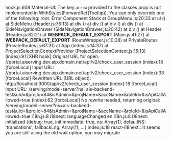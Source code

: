 hook.js:608 Material-UI: The key `arrow` provided to the classes prop is not implemented in WithStyles(ForwardRef(Tooltip)).
You can only override one of the following: root. Error Component Stack
    at GroupMenu.js:20:33
    at ul (<anonymous>)
    at SideMenu (Header.js:76:13)
    at div (<anonymous>)
    at div (<anonymous>)
    at div (<anonymous>)
    at div (<anonymous>)
    at SideNavigationDrawer (SideNavigationDrawer.js:20:42)
    at div (<anonymous>)
    at Header (Header.js:82:21)
    at __WEBPACK_DEFAULT_EXPORT__ (Main.js:41:27)
    at __WEBPACK_DEFAULT_EXPORT__ (RouteWrapper.js:10:28)
    at PrivateRoutes (PrivateRoutes.js:67:31)
    at App (index.js:14:37)
    at ProjectSelectionContextProvider (ProjectSelectionContext.js:15:13)
(index):91 [XHR hook] Original URL for open: //portal.aiserving.dev.aip.domain.net/api/v2/check_user_session
(index):18 [forceLocal] Input URL: //portal.aiserving.dev.aip.domain.net/api/v2/check_user_session
(index):33 [forceLocal] Rewritten URL (URL object): http://localhost:3000/api/v2/check_user_session
(index):18 [forceLocal] Input URL: /serving/model-server?ns=ais-backend-test&uId=&projId=84&isAdmin=&projName=&accName=&roleId=&isApiCallAllowed=true
(index):62 [forceLocal] No rewrite needed, returning original: /serving/model-server?ns=ais-backend-test&uId=&projId=84&isAdmin=&projName=&accName=&roleId=&isApiCallAllowed=true
i18n.js:8 i18next: languageChanged en
i18n.js:8 i18next: initialized 
{debug: true, initImmediate: true, ns: Array(1), defaultNS: 'translations', fallbackLng: Array(1), …}
index.js:18 react-i18next:: It seems you are still using the old wait option, you may migrate 
